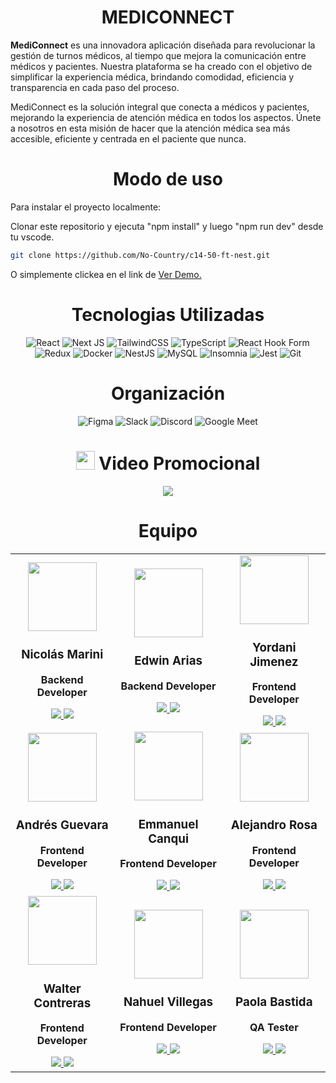 

# <center>MEDICONNECT<center>

**MediConnect** es una innovadora aplicación diseñada para revolucionar la gestión de turnos médicos, al tiempo que mejora la comunicación entre médicos y pacientes. Nuestra plataforma se ha creado con el objetivo de simplificar la experiencia médica, brindando comodidad, eficiencia y transparencia en cada paso del proceso.

MediConnect es la solución integral que conecta a médicos y pacientes, mejorando la experiencia de atención médica en todos los aspectos. Únete a nosotros en esta misión de hacer que la atención médica sea más accesible, eficiente y centrada en el paciente que nunca.

# <center>Modo de uso<center>

Para instalar el proyecto localmente: 

Clonar este repositorio y ejecuta "npm install" y luego "npm run dev" desde tu vscode.
   ```sh
   git clone https://github.com/No-Country/c14-50-ft-nest.git
   ```

O simplemente clickea en el link de 
<a href="https://google.com" target="_blank">Ver Demo.</a>


<center>

# Tecnologias Utilizadas
![React](https://img.shields.io/badge/react-%2320232a.svg?style=for-the-badge&logo=react&logoColor=%2361DAFB)
![Next JS](https://img.shields.io/badge/Next-black?style=for-the-badge&logo=next.js&logoColor=white)
![TailwindCSS](https://img.shields.io/badge/tailwindcss-%2338B2AC.svg?style=for-the-badge&logo=tailwind-css&logoColor=white)
![TypeScript](https://img.shields.io/badge/typescript-%23007ACC.svg?style=for-the-badge&logo=typescript&logoColor=white)
![React Hook Form](https://img.shields.io/badge/React%20Hook%20Form-%23EC5990.svg?style=for-the-badge&logo=reacthookform&logoColor=white)
![Redux](https://img.shields.io/badge/redux-%23593d88.svg?style=for-the-badge&logo=redux&logoColor=white)
![Docker](https://img.shields.io/badge/docker-%230db7ed.svg?style=for-the-badge&logo=docker&logoColor=white)
![NestJS](https://img.shields.io/badge/nestjs-%23E0234E.svg?style=for-the-badge&logo=nestjs&logoColor=white)
![MySQL](https://img.shields.io/badge/mysql-%2300f.svg?style=for-the-badge&logo=mysql&logoColor=white)
![Insomnia](https://img.shields.io/badge/Insomnia-black?style=for-the-badge&logo=insomnia&logoColor=5849BE)
![Jest](https://img.shields.io/badge/-jest-%23C21325?style=for-the-badge&logo=jest&logoColor=white)
![Git](https://img.shields.io/badge/git-%23F05033.svg?style=for-the-badge&logo=git&logoColor=white)
<center>

<!-- <center> -->

# Organización
![Figma](https://img.shields.io/badge/figma-%23F24E1E.svg?style=for-the-badge&logo=figma&logoColor=white)
![Slack](https://img.shields.io/badge/Slack-4A154B?style=for-the-badge&logo=slack&logoColor=white)
![Discord](https://img.shields.io/badge/Discord-%235865F2.svg?style=for-the-badge&logo=discord&logoColor=white)
![Google Meet](https://img.shields.io/badge/Google%20Meet-00897B?style=for-the-badge&logo=google-meet&logoColor=white)


<h1 align="center"> 
<img src="https://media0.giphy.com/media/odMfXhzCqknOCYrNdU/giphy.gif" width="30px"> Video Promocional
</h1>

<p align="center"><a href="https://www.youtube.com" target="_blank" rel="noopener noreferrer"><img src="https://img.shields.io/badge/Video-C14_50_FT_NEST-red?style=for-the-badge&logo=youtube"/></a></p>



# Equipo
<table>
  <tbody>
    <tr>
      <td>
        <div align="center">
          <img src="https://ca.slack-edge.com/T02KS88FB0E-U05UGB1QMA4-38b7595816a8-512" width="110px"/>
          <div align="center">
            <h3>Nicolás Marini</h3>
            <strong>
              <p>Backend Developer</p>
            </strong>
            <a href="">
              <img src="https://img.shields.io/badge/github-%23121011.svg?style=for-the-badge&logo=github&logoColor=white"/>
            </a>
            <a href="">
              <img src="https://img.shields.io/badge/linkedin-%230077B5.svg?style=for-the-badge&logo=linkedin&logoColor=white"/>
            </a>
          </div>
        </div>
      </td>
      <td>
        <div align="center">
          <img src="https://ca.slack-edge.com/T02KS88FB0E-U02P14BAZ9V-gbce1118c833-512" width="110px"/>
          <div align="center">
            <h3>Edwin Arias</h3>
            <strong>
              <p>Backend Developer</p>
            </strong>
            <a href="">
              <img src="https://img.shields.io/badge/github-%23121011.svg?style=for-the-badge&logo=github&logoColor=white"/>
            </a>
            <a href="">
              <img src="https://img.shields.io/badge/linkedin-%230077B5.svg?style=for-the-badge&logo=linkedin&logoColor=white"/>
            </a>
          </div>
        </div>
      </td>
      <td>
        <div align="center">
          <img src="https://ca.slack-edge.com/T02KS88FB0E-U05U98FR42H-85de93e5ef2a-512" width="110px"/>
          <div align="center">
            <h3>Yordani Jimenez</h3>
            <strong>
              <p>Frontend Developer</p>
            </strong>
            <a href="">
              <img src="https://img.shields.io/badge/github-%23121011.svg?style=for-the-badge&logo=github&logoColor=white"/>
            </a>
            <a href="">
              <img src="https://img.shields.io/badge/linkedin-%230077B5.svg?style=for-the-badge&logo=linkedin&logoColor=white"/>
            </a>
          </div>
        </div>
      </td>
    </tr>
    <tr>
      <td>
        <div align="center">
          <img src="https://ca.slack-edge.com/T02KS88FB0E-U05UQQWA6RF-213b12c62eb6-512" width="110px"/>
          <div align="center">
            <h3>Andrés Guevara</h3>
            <strong>
              <p>Frontend Developer</p>
            </strong>
            <a href="">
              <img src="https://img.shields.io/badge/github-%23121011.svg?style=for-the-badge&logo=github&logoColor=white"/>
            </a>
            <a href="">
              <img src="https://img.shields.io/badge/linkedin-%230077B5.svg?style=for-the-badge&logo=linkedin&logoColor=white"/>
            </a>
          </div>
        </div>
      </td>
      <td>
        <div align="center">
          <img src="https://ca.slack-edge.com/T02KS88FB0E-U05TBMJH6E7-e3c5c7282e9f-512" width="110px"/>
          <div align="center">
            <h3>Emmanuel Canqui</h3>
            <strong>
              <p>Frontend Developer</p>
            </strong>
            <a href="">
              <img src="https://img.shields.io/badge/github-%23121011.svg?style=for-the-badge&logo=github&logoColor=white"/>
            </a>
            <a href="">
              <img src="https://img.shields.io/badge/linkedin-%230077B5.svg?style=for-the-badge&logo=linkedin&logoColor=white"/>
            </a>
          </div>
        </div>
      </td>
      <td>
        <div align="center">
          <img src="https://ca.slack-edge.com/T02KS88FB0E-U05NU2E43PH-d7ed29977805-512" width="110px"/>
          <div align="center">
            <h3>Alejandro Rosa</h3>
            <strong>
              <p>Frontend Developer</p>
            </strong>
            <a href="">
              <img src="https://img.shields.io/badge/github-%23121011.svg?style=for-the-badge&logo=github&logoColor=white"/>
            </a>
            <a href="">
              <img src="https://img.shields.io/badge/linkedin-%230077B5.svg?style=for-the-badge&logo=linkedin&logoColor=white"/>
            </a>
          </div>
        </div>
      </td>
    </tr>
    <tr>
      <td>
        <div align="center">
          <img src="https://ca.slack-edge.com/T02KS88FB0E-U05R5AAJ59N-4b47320459b1-512" width="110px"/>
          <div align="center">
            <h3>Walter Contreras</h3>
            <strong>
              <p>Frontend Developer</p>
            </strong>
            <a href="">
              <img src="https://img.shields.io/badge/github-%23121011.svg?style=for-the-badge&logo=github&logoColor=white"/>
            </a>
            <a href="">
              <img src="https://img.shields.io/badge/linkedin-%230077B5.svg?style=for-the-badge&logo=linkedin&logoColor=white"/>
            </a>
          </div>
        </div>
      </td>
      <td>
        <div align="center">
          <img src="https://ca.slack-edge.com/T02KS88FB0E-U05U97AE0N9-d2143a993829-512" width="110px"/>
          <div align="center">
            <h3>Nahuel Villegas</h3>
            <strong>
              <p>Frontend Developer</p>
            </strong>
            <a href="">
              <img src="https://img.shields.io/badge/github-%23121011.svg?style=for-the-badge&logo=github&logoColor=white"/>
            </a>
            <a href="">
              <img src="https://img.shields.io/badge/linkedin-%230077B5.svg?style=for-the-badge&logo=linkedin&logoColor=white"/>
            </a>
          </div>
        </div>
      </td>
      <td>
        <div align="center">
          <img src="https://ca.slack-edge.com/T02KS88FB0E-U05SVNR5RUN-244848714216-512" width="110px"/>
          <div align="center">
            <h3>Paola Bastida</h3>
            <strong>
              <p>QA Tester</p>
            </strong>
            <a href="">
              <img src="https://img.shields.io/badge/github-%23121011.svg?style=for-the-badge&logo=github&logoColor=white"/>
            </a>
            <a href="">
              <img src="https://img.shields.io/badge/linkedin-%230077B5.svg?style=for-the-badge&logo=linkedin&logoColor=white"/>
            </a>
          </div>
        </div>
      </td>
    </tr>
  </tbody>
</table>
